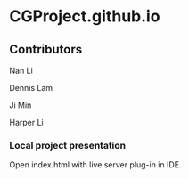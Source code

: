 # CGProject.github.io
## Contributors
<p>Nan Li</p>
<p>Dennis Lam</p>
<p>Ji Min</p>
<p>Harper Li</p>

### Local project presentation
Open index.html with live server plug-in in IDE.
